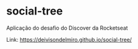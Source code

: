 # social-tree

Aplicação do desafio do Discover da Rocketseat

Link: https://deivisondelmiro.github.io/social-tree/

